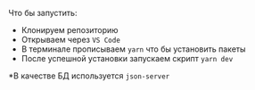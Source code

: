 Что бы запустить:

- Клонируем репозиторию
- Открываем через `VS Code`
- В терминале прописываем `yarn` что бы установить пакеты
- После успешной установки запускаем скрипт `yarn dev`

\*В качестве БД используется `json-server`
